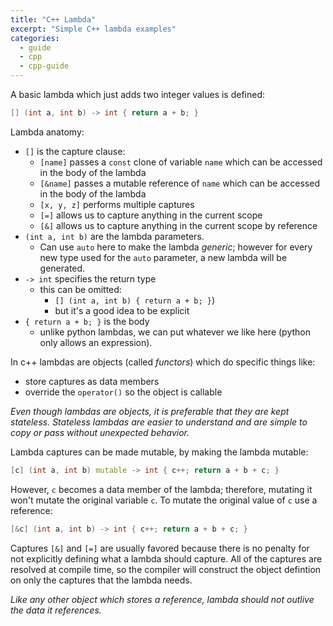 ```yaml
---
title: "C++ Lambda"
excerpt: "Simple C++ lambda examples"
categories:
  - guide
  - cpp
  - cpp-guide
---
```


A basic lambda which just adds two integer values is defined:
```cpp
[] (int a, int b) -> int { return a + b; }
```

Lambda anatomy:
- `[]` is the capture clause:
  - `[name]` passes a `const` clone of variable `name` which can be accessed in the body of the lambda
  - `[&name]` passes a mutable reference of `name` which can be accessed in the body of the lambda
  - `[x, y, z]` performs multiple captures
  - `[=]` allows us to capture anything in the current scope
  - `[&]` allows us to capture anything in the current scope by reference
- `(int a, int b)` are the lambda parameters.
  - Can use `auto` here to make the lambda *generic*; however for every new type used for the `auto` parameter, a new lambda will be generated.
- `-> int` specifies the return type
  - this can be omitted:
    - `[] (int a, int b) { return a + b; }`)
    - but it's a good idea to be explicit
- `{ return a + b; }` is the body
  - unlike python lambdas, we can put whatever we like here (python only allows an expression).

In c++ lambdas are objects (called *functors*) which do specific things like:
- store captures as data members
- override the `operator()` so the object is callable

*Even though lambdas are objects, it is preferable that they are kept stateless. Stateless lambdas are easier to understand and are simple to copy or pass without unexpected behavior.*

Lambda captures can be made mutable, by making the lambda mutable:
```cpp
[c] (int a, int b) mutable -> int { c++; return a + b + c; }
```

However, `c` becomes a data member of the lambda; therefore, mutating it won't mutate the original variable `c`. To mutate the original value of `c` use a reference:
```cpp
[&c] (int a, int b) -> int { c++; return a + b + c; }
```

Captures `[&]` and `[=]` are usually favored because there is no penalty for not explicitly defining what a lambda should capture. All of the captures are resolved at compile time, so the compiler will construct the object defintion on only the captures that the lambda needs.

*Like any other object which stores a reference,  lambda should not outlive the data it references.*



